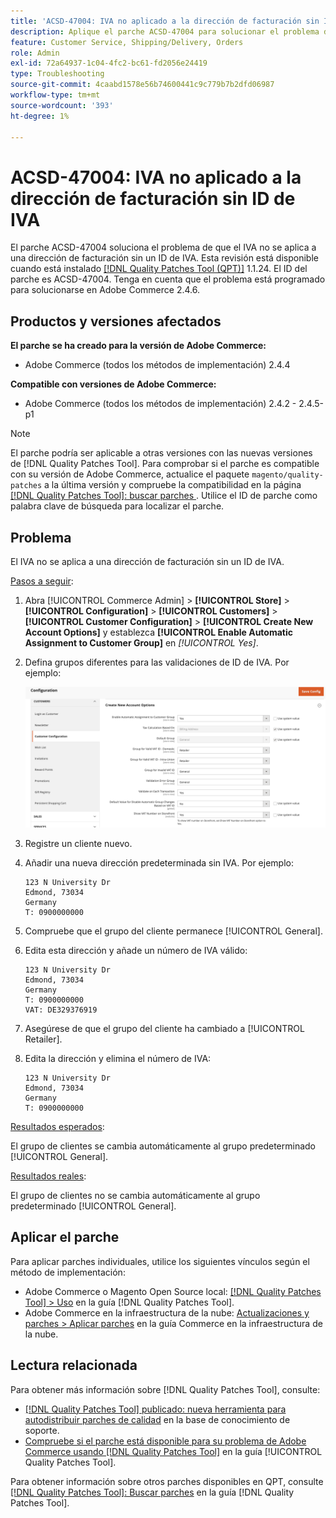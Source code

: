 ```yaml
---
title: 'ACSD-47004: IVA no aplicado a la dirección de facturación sin ID de IVA'
description: Aplique el parche ACSD-47004 para solucionar el problema de Adobe Commerce en el que el IVA no se aplica a una dirección de facturación sin ID de IVA.
feature: Customer Service, Shipping/Delivery, Orders
role: Admin
exl-id: 72a64937-1c04-4fc2-bc61-fd2056e24419
type: Troubleshooting
source-git-commit: 4caabd1578e56b74600441c9c779b7b2dfd06987
workflow-type: tm+mt
source-wordcount: '393'
ht-degree: 1%

---
```


# ACSD-47004: IVA no aplicado a la dirección de facturación sin ID de IVA

El parche ACSD-47004 soluciona el problema de que el IVA no se aplica a una dirección de facturación sin un ID de IVA. Esta revisión está disponible cuando está instalado [[!DNL Quality Patches Tool (QPT)]](https://experienceleague.adobe.com/en/docs/commerce-operations/tools/quality-patches-tool/quality-patches-tool-to-self-serve-quality-patches) 1.1.24. El ID del parche es ACSD-47004. Tenga en cuenta que el problema está programado para solucionarse en Adobe Commerce 2.4.6.

## Productos y versiones afectados

**El parche se ha creado para la versión de Adobe Commerce:**

* Adobe Commerce (todos los métodos de implementación) 2.4.4

**Compatible con versiones de Adobe Commerce:**

* Adobe Commerce (todos los métodos de implementación) 2.4.2 - 2.4.5-p1

>[!NOTE]
>
>El parche podría ser aplicable a otras versiones con las nuevas versiones de [!DNL Quality Patches Tool]. Para comprobar si el parche es compatible con su versión de Adobe Commerce, actualice el paquete `magento/quality-patches` a la última versión y compruebe la compatibilidad en la página [[!DNL Quality Patches Tool]: buscar parches &#x200B;](https://experienceleague.adobe.com/tools/commerce-quality-patches/index.html). Utilice el ID de parche como palabra clave de búsqueda para localizar el parche.

## Problema

El IVA no se aplica a una dirección de facturación sin un ID de IVA.

<u>Pasos a seguir</u>:

1. Abra [!UICONTROL Commerce Admin] > **[!UICONTROL Store]** > **[!UICONTROL Configuration]** > **[!UICONTROL Customers]** > **[!UICONTROL Customer Configuration]** > **[!UICONTROL Create New Account Options]** y establezca **[!UICONTROL Enable Automatic Assignment to Customer Group]** en *[!UICONTROL Yes]*.
1. Defina grupos diferentes para las validaciones de ID de IVA. Por ejemplo:

   ![Interfaz de configuración de validación de ID de IVA que muestra las opciones de configuración para la validación de impuestos](/help/assets/tools/vat-id-validations.png)

1. Registre un cliente nuevo.
1. Añadir una nueva dirección predeterminada sin IVA. Por ejemplo:

   ```
   123 N University Dr
   Edmond, 73034
   Germany
   T: 0900000000
   ```

1. Compruebe que el grupo del cliente permanece [!UICONTROL General].
1. Edita esta dirección y añade un número de IVA válido:

   ```
   123 N University Dr
   Edmond, 73034
   Germany
   T: 0900000000
   VAT: DE329376919
   ```

1. Asegúrese de que el grupo del cliente ha cambiado a [!UICONTROL Retailer].
1. Edita la dirección y elimina el número de IVA:

   ```
   123 N University Dr
   Edmond, 73034
   Germany
   T: 0900000000
   ```

<u>Resultados esperados</u>:

El grupo de clientes se cambia automáticamente al grupo predeterminado [!UICONTROL General].

<u>Resultados reales</u>:

El grupo de clientes no se cambia automáticamente al grupo predeterminado [!UICONTROL General].

## Aplicar el parche

Para aplicar parches individuales, utilice los siguientes vínculos según el método de implementación:

* Adobe Commerce o Magento Open Source local: [[!DNL Quality Patches Tool] > Uso](/help/tools/quality-patches-tool/usage.md) en la guía [!DNL Quality Patches Tool].
* Adobe Commerce en la infraestructura de la nube: [Actualizaciones y parches > Aplicar parches](https://experienceleague.adobe.com/docs/commerce-cloud-service/user-guide/develop/upgrade/apply-patches.html) en la guía Commerce en la infraestructura de la nube.

## Lectura relacionada

Para obtener más información sobre [!DNL Quality Patches Tool], consulte:

* [[!DNL Quality Patches Tool] publicado: nueva herramienta para autodistribuir parches de calidad](https://experienceleague.adobe.com/en/docs/commerce-operations/tools/quality-patches-tool/quality-patches-tool-to-self-serve-quality-patches) en la base de conocimiento de soporte.
* [Compruebe si el parche está disponible para su problema de Adobe Commerce usando [!DNL Quality Patches Tool]](/help/tools/quality-patches-tool/patches-available-in-qpt/check-patch-for-magento-issue-with-magento-quality-patches.md) en la guía [!UICONTROL Quality Patches Tool].


Para obtener información sobre otros parches disponibles en QPT, consulte [[!DNL Quality Patches Tool]: Buscar parches](https://experienceleague.adobe.com/tools/commerce-quality-patches/index.html) en la guía [!DNL Quality Patches Tool].
